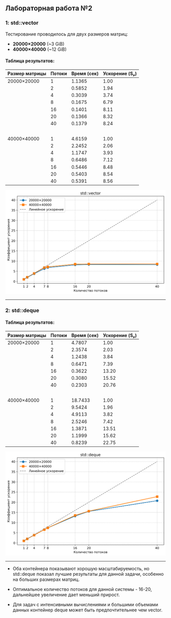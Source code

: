 ## Лабораторная работа №2
 
### 1: std::vector
Тестирование проводилось для двух размеров матриц:  
- **20000×20000** (~3 GiB) 
- **40000×40000** (~12 GiB)

#### Таблица результатов: 

| Размер матрицы | Потоки | Время (сек) | Ускорение (Sₚ) |
|----------------|--------|------------|---------------|
| 20000×20000    | 1      | 1.1365     | 1.00          |
|                | 2      | 0.5852     | 1.94          |
|                | 4      | 0.3039     | 3.74          |
|                | 8      | 0.1675     | 6.79         |
|                | 16     | 0.1401     | 8.11         |
|                | 20     | 0.1366     | 8.32          |
|                | 40     | 0.1379     | 8.24         |
|ㅤ|ㅤ|ㅤ|ㅤ|
| 40000×40000    | 1      | 4.6159     | 1.00          |
|                | 2      | 2.2452     | 2.06          |
|                | 4      | 1.1747     | 3.93          |
|                | 8      | 0.6486     | 7.12          |
|                | 16     | 0.5446     | 8.48         |
|                | 20     | 0.5403     | 8.54        |
|                | 40     | 0.5391     | 8.56         |

![](images/vector_speedup.png)

---

### 2: std::deque
#### Таблица результатов: 

| Размер матрицы | Потоки | Время (сек) | Ускорение (Sₚ) |
|----------------|--------|------------|---------------|
| 20000×20000    | 1      | 4.7807     | 1.00          |
|                | 2      | 2.3574     | 2.03          |
|                | 4      | 1.2438     | 3.84          |
|                | 8      | 0.6471     | 7.39         |
|                | 16     | 0.3622    | 13.20         |
|                | 20     | 0.3080     | 15.52          |
|                | 40     | 0.2303     | 20.76         |
|ㅤ|ㅤ|ㅤ|ㅤ|
| 40000×40000    | 1      | 18.7433     | 1.00          |
|                | 2      | 9.5424     | 1.96          |
|                | 4      | 4.9113     | 3.82          |
|                | 8      | 2.5246    | 7.42          |
|                | 16     | 1.3871     | 13.51         |
|                | 20     | 1.1999     | 15.62        |
|                | 40     | 0.8239     | 22.75         |

![](images/deque_speedup.png)

---

- Оба контейнера показывают хорошую масштабируемость, но std::deque показал лучшие результаты для данной задачи, особенно на больших размерах матриц.

- Оптимальное количество потоков для данной системы - 16-20, дальнейшее увеличение дает меньший прирост.

- Для задач с интенсивными вычислениями и большими объемами данных контейнер deque может быть предпочтительнее чем vector.

